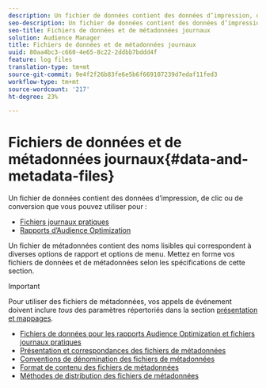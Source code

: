 ```yaml
---
description: Un fichier de données contient des données d’impression, de clic ou de conversion que vous pouvez utiliser dans les rapports d’Audience Optimization et pour les fichiers journaux utilisables. Un fichier de métadonnées contient des noms lisibles qui correspondent à diverses options de rapport et options de menu. Mettez en forme vos fichiers de données et de métadonnées selon les spécifications de cette section.
seo-description: Un fichier de données contient des données d’impression, de clic ou de conversion que vous pouvez utiliser dans les rapports d’Audience Optimization et pour les fichiers journaux utilisables. Un fichier de métadonnées contient des noms lisibles qui correspondent à diverses options de rapport et options de menu. Mettez en forme vos fichiers de données et de métadonnées selon les spécifications de cette section.
seo-title: Fichiers de données et de métadonnées journaux
solution: Audience Manager
title: Fichiers de données et de métadonnées journaux
uuid: 80aa4bc3-c660-4e65-8c22-2ddbb7bddd4f
feature: log files
translation-type: tm+mt
source-git-commit: 9e4f2f26b83fe6e5b6f669107239d7edaf11fed3
workflow-type: tm+mt
source-wordcount: '217'
ht-degree: 23%

---
```



# Fichiers de données et de métadonnées journaux{#data-and-metadata-files}

Un fichier de données contient des données d’impression, de clic ou de conversion que vous pouvez utiliser pour :

* [Fichiers journaux pratiques](/help/using/integration/media-data-integration/actionable-log-files.md)
* [Rapports d’Audience Optimization](/help/using/reporting/audience-optimization-reports/audience-optimization-reports.md)

Un fichier de métadonnées contient des noms lisibles qui correspondent à diverses options de rapport et options de menu. Mettez en forme vos fichiers de données et de métadonnées selon les spécifications de cette section.

>[!IMPORTANT]
>
>Pour utiliser des fichiers de métadonnées, vos appels de événement doivent inclure *tous* des paramètres répertoriés dans la section [présentation et mappages](../../../reporting/audience-optimization-reports/metadata-files-intro/metadata-file-overview.md).

* [Fichiers de données pour les rapports Audience Optimization et fichiers journaux pratiques](/help/using/reporting/audience-optimization-reports/metadata-files-intro/datafiles-intro.md)
* [Présentation et correspondances des fichiers de métadonnées](/help/using/reporting/audience-optimization-reports/metadata-files-intro/metadata-file-overview.md)
* [Conventions de dénomination des fichiers de métadonnées](/help/using/reporting/audience-optimization-reports/metadata-files-intro/metadata-file-names.md)
* [Format de contenu des fichiers de métadonnées](/help/using/reporting/audience-optimization-reports/metadata-files-intro/metadata-file-contents.md)
* [Méthodes de distribution des fichiers de métadonnées](/help/using/reporting/audience-optimization-reports/metadata-files-intro/metadata-delivery-methods.md)